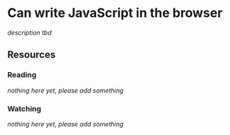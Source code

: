 # Can write JavaScript in the browser
_description tbd_
## Resources
### Reading
_nothing here yet, please add something_
### Watching
_nothing here yet, please add something_
